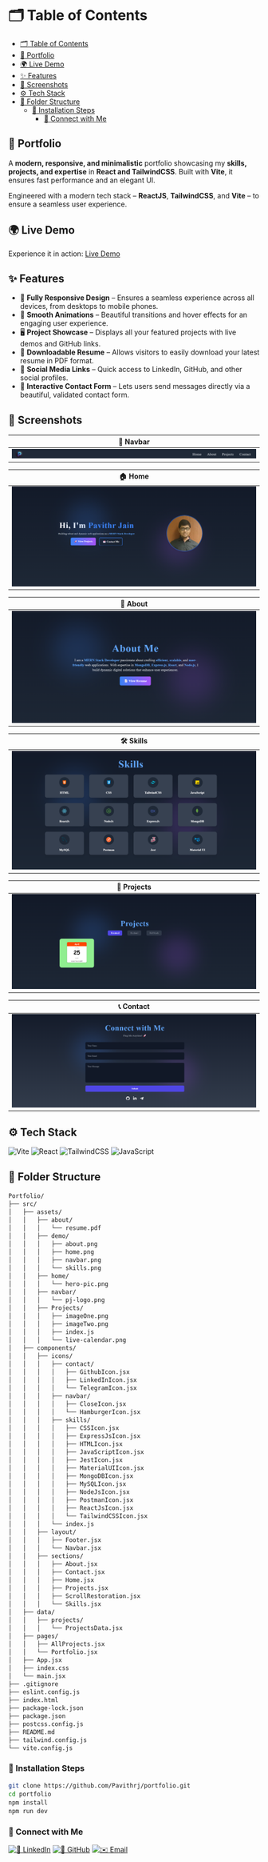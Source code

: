 # 🗂️ Table of Contents

- [🗂️ Table of Contents](#️-table-of-contents)
- [📌 Portfolio](#-portfolio)
- [🌍 Live Demo](#-live-demo)
- [✨ Features](#-features)
- [📸 Screenshots](#-screenshots)
- [⚙️ Tech Stack](#️-tech-stack)
- [📂 Folder Structure](#-folder-structure)
  - [🧰 Installation Steps](#-installation-steps)
    - [🔗 Connect with Me](#-connect-with-me)

## 📌 Portfolio

A **modern, responsive, and minimalistic** portfolio showcasing my **skills, projects, and expertise** in **React and TailwindCSS**. Built with **Vite**, it ensures fast performance and an elegant UI.

Engineered with a modern tech stack – **ReactJS**, **TailwindCSS**, and **Vite** – to ensure a seamless user experience.

## 🌍 Live Demo

Experience it in action: [Live Demo](https://pavithrj.github.io/portfolio)

## ✨ Features

- 📱 **Fully Responsive Design** – Ensures a seamless experience across all devices, from desktops to mobile phones.
- 🎨 **Smooth Animations** – Beautiful transitions and hover effects for an engaging user experience.
- 🖥️ **Project Showcase** – Displays all your featured projects with live demos and GitHub links.
- 📄 **Downloadable Resume** – Allows visitors to easily download your latest resume in PDF format.
- 🔗 **Social Media Links** – Quick access to LinkedIn, GitHub, and other social profiles.
- 💬 **Interactive Contact Form** – Lets users send messages directly via a beautiful, validated contact form.

## 📸 Screenshots

| 🧭 Navbar |
|-|
| ![Navbar](./src/assets/demo/navbar.png) |

| 🏠 Home |
|-|
| ![Home](./src/assets/demo/home.png) |

| 👤 About |
|-|
| ![About](./src/assets/demo/about.png) |

| 🛠️ Skills |
|-|
| ![Skills](./src/assets/demo/skills.png) |

| 📂 Projects |
|-|
| ![Projects](./src/assets/demo/projects.png) |

| 📞 Contact |
|-|
| ![Contact](./src/assets/demo/contact.png) |

## ⚙️ Tech Stack

![Vite](https://img.shields.io/badge/Vite-563D7C?style=for-the-badge&logo=vite&logoColor=white)
![React](https://img.shields.io/badge/React-20232A?style=for-the-badge&logo=react&logoColor=61DAFB)
![TailwindCSS](https://img.shields.io/badge/TailwindCSS-0EA5E9?style=for-the-badge&logo=tailwind-css&logoColor=white)
![JavaScript](https://img.shields.io/badge/JavaScript-F7DF1E?style=for-the-badge&logo=javascript&logoColor=black)


## 📂 Folder Structure

```
Portfolio/
├── src/
│   ├── assets/
│   │   ├── about/
│   │   │   └── resume.pdf
│   │   ├── demo/
│   │   │   ├── about.png
│   │   │   ├── home.png
│   │   │   ├── navbar.png
│   │   │   └── skills.png
│   │   ├── home/
│   │   │   └── hero-pic.png
│   │   ├── navbar/
│   │   │   └── pj-logo.png
│   │   ├── Projects/
│   │   │   ├── imageOne.png
│   │   │   ├── imageTwo.png
│   │   │   ├── index.js
│   │   │   └── live-calendar.png
│   ├── components/
│   │   ├── icons/
│   │   │   ├── contact/
│   │   │   │   ├── GithubIcon.jsx
│   │   │   │   ├── LinkedInIcon.jsx
│   │   │   │   └── TelegramIcon.jsx
│   │   │   ├── navbar/
│   │   │   │   ├── CloseIcon.jsx
│   │   │   │   └── HamburgerIcon.jsx
│   │   │   ├── skills/
│   │   │   │   ├── CSSIcon.jsx
│   │   │   │   ├── ExpressJsIcon.jsx
│   │   │   │   ├── HTMLIcon.jsx
│   │   │   │   ├── JavaScriptIcon.jsx
│   │   │   │   ├── JestIcon.jsx
│   │   │   │   ├── MaterialUIIcon.jsx
│   │   │   │   ├── MongoDBIcon.jsx
│   │   │   │   ├── MySQLIcon.jsx
│   │   │   │   ├── NodeJsIcon.jsx
│   │   │   │   ├── PostmanIcon.jsx
│   │   │   │   ├── ReactJsIcon.jsx
│   │   │   │   └── TailwindCSSIcon.jsx
│   │   │   └── index.js
│   │   ├── layout/
│   │   │   ├── Footer.jsx
│   │   │   └── Navbar.jsx
│   │   ├── sections/
│   │   │   ├── About.jsx
│   │   │   ├── Contact.jsx
│   │   │   ├── Home.jsx
│   │   │   ├── Projects.jsx
│   │   │   ├── ScrollRestoration.jsx
│   │   │   └── Skills.jsx
│   ├── data/
│   │   ├── projects/
│   │   │   └── ProjectsData.jsx
│   ├── pages/
│   │   ├── AllProjects.jsx
│   │   └── Portfolio.jsx
│   ├── App.jsx
│   ├── index.css
│   └── main.jsx
├── .gitignore
├── eslint.config.js
├── index.html
├── package-lock.json
├── package.json
├── postcss.config.js
├── README.md
├── tailwind.config.js
└── vite.config.js
```

### 🧰 Installation Steps

```bash
git clone https://github.com/Pavithrj/portfolio.git
cd portfolio
npm install
npm run dev
```

### 🔗 Connect with Me

[![💼 LinkedIn](https://img.shields.io/badge/-LinkedIn-blue?style=for-the-badge&logo=linkedin)](https://linkedin.com/in/pavithr-jain)
[![🐙 GitHub](https://img.shields.io/badge/-GitHub-gray?style=for-the-badge&logo=github)](https://github.com/Pavithrj)
[![✉️ Email](https://img.shields.io/badge/-Email-red?style=for-the-badge&logo=gmail)](mailto:pavithrjain19@example.com)